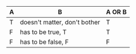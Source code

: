 | A     | B                            | A OR B |
| ----- | ---------------------------- | -------|
|   T   | doesn't matter, don't bother |    T   |
|   F   | has to be true, T            |    T   |
|   F   | has to be false, F           |    F   |

